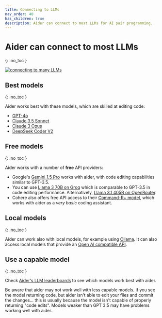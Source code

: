 ```yaml
---
title: Connecting to LLMs
nav_order: 40
has_children: true
description: Aider can connect to most LLMs for AI pair programming.
---
```


# Aider can connect to most LLMs
{: .no_toc }

[![connecting to many LLMs](/assets/llms.jpg)](https://aider.chat/assets/llms.jpg)


## Best models
{: .no_toc }

Aider works best with these models, which are skilled at editing code:

- [GPT-4o](/docs/llms/openai.html)
- [Claude 3.5 Sonnet](/docs/llms/anthropic.html)
- [Claude 3 Opus](/docs/llms/anthropic.html)
- [DeepSeek Coder V2](/docs/llms/deepseek.html)


## Free models
{: .no_toc }

Aider works with a number of **free** API providers:

- Google's [Gemini 1.5 Pro](/docs/llms/gemini.html) works with aider, with
code editing capabilities similar to GPT-3.5.
- You can use [Llama 3 70B on Groq](/docs/llms/groq.html) which is comparable to GPT-3.5 in code editing performance. Alternatively, [Llama 3.1 405B on OpenRouter](/docs/llms/openrouter.html).
- Cohere also offers free API access to their [Command-R+ model](/docs/llms/cohere.html), which works with aider as a *very basic* coding assistant.

## Local models
{: .no_toc }

Aider can work also with local models, for example using [Ollama](/docs/llms/ollama.html).
It can also access
local models that provide an
[Open AI compatible API](/docs/llms/openai-compat.html).

## Use a capable model
{: .no_toc }

Check
[Aider's LLM leaderboards](https://aider.chat/docs/leaderboards/)
to see which models work best with aider.

Be aware that aider may not work well with less capable models.
If you see the model returning code, but aider isn't able to edit your files
and commit the changes...
this is usually because the model isn't capable of properly
returning "code edits".
Models weaker than GPT 3.5 may have problems working well with aider.

